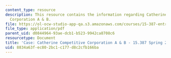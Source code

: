 ```yaml
---
content_type: resource
description: This resource contains the information regarding Catherine Competitive
  Corporation A & B.
file: https://ol-ocw-studio-app-qa.s3.amazonaws.com/courses/15-387-entrepreneurial-sales-spring-2015/8834a63fec802bc1c177d8c2cfb166ba_MIT15_387S15_Catherine_A_B.pdf
file_type: application/pdf
parent_uid: d0844964-93ae-dcb1-b523-9942ca8708c6
resourcetype: Document
title: 'Case: Catherine Competitive Corporation A & B - 15.387 Spring 2015'
uid: 8834a63f-ec80-2bc1-c177-d8c2cfb166ba
---
```

